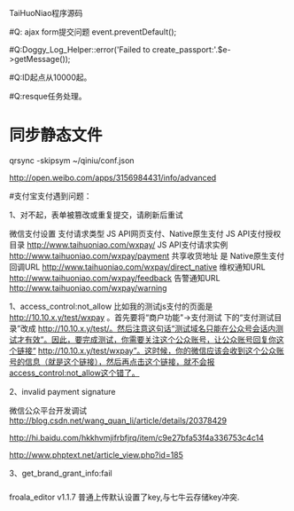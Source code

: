 TaiHuoNiao程序源码
  

#Q: ajax form提交问题
event.preventDefault();

#Q:Doggy_Log_Helper::error('Failed to create_passport:'.$e->getMessage());

#Q:ID起点从10000起。

#Q:resque任务处理。


# 同步静态文件
qrsync -skipsym ~/qiniu/conf.json



http://open.weibo.com/apps/3156984431/info/advanced


#支付宝支付遇到问题：

1、对不起，表单被篡改或重复提交，请刷新后重试


微信支付设置
支付请求类型 JS API网页支付、Native原生支付
JS API支付授权目录 http://www.taihuoniao.com/wxpay/
JS API支付请求实例 http://www.taihuoniao.com/wxpay/payment
共享收货地址 是
Native原生支付回调URL http://www.taihuoniao.com/wxpay/direct_native
维权通知URL http://www.taihuoniao.com/wxpay/feedback
告警通知URL http://www.taihuoniao.com/wxpay/warning

1、access_control:not_allow
比如我的测试js支付的页面是 http://10.10.x.y/test/wxpay 。首先要将“商户功能"->支付测试 下的“支付测试目录”改成  http://10.10.x.y/test/。然后注意这句话“测试域名只能在公众号会话内测试才有效”。因此，要完成测试，你需要关注这个公众账号，让公众账号回复你这个链接“ http://10.10.x.y/test/wxpay”。这时候，你的微信应该会收到这个公众账号的信息（就是这个链接），然后再点击这个链接，就不会报access_control:not_allow这个错了。

2、invalid payment signature

微信公众平台开发调试 
http://blog.csdn.net/wang_quan_li/article/details/20378429

http://hi.baidu.com/hkkhvmjifrbfjrq/item/c9e27bfa53f4a336753c4c14

http://www.phptext.net/article_view.php?id=185


3、get_brand_grant_info:fail



###
froala_editor v1.1.7 普通上传默认设置了key,与七牛云存储key冲突.




